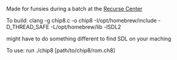 Made for funsies during a batch at the [Recurse Center](https://www.recurse.com/)

To build:
clang -g chip8.c -o chip8 -I/opt/homebrew/include -D_THREAD_SAFE -L/opt/homebrew/lib -lSDL2

might have to do something different to find SDL on your maching

To use:
run ./chip8 [path/to/chip8/rom.ch8]
